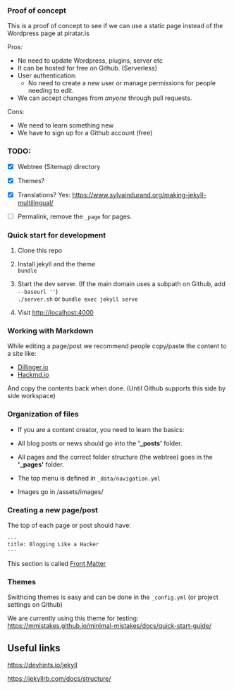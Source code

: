 ### Proof of concept

This is a proof of concept to see if we can use a static page instead of the Wordpress page at piratar.is

Pros:
* No need to update Wordpress, plugins, server etc
* It can be hosted for free on Github. (Serverless)
* User authentication: 
  * No need to create a new user or manage permissions for people needing to edit.
* We can accept changes from *anyone* through pull requests.

Cons:
* We need to learn something new
* We have to sign up for a Github account (free)


### TODO:
- [x] Webtree (Sitemap) directory
- [x] Themes?
- [x] Translations? Yes: https://www.sylvaindurand.org/making-jekyll-multilingual/
- [ ] Permalink, remove the `_page` for pages.


### Quick start for development
1. Clone this repo

1. Install jekyll and the theme  
`bundle`

1. Start the dev server. (If the main domain uses a subpath on Github, add `--baseurl ''`)  
`./server.sh` or `bundle exec jekyll serve`

1. Visit [http://localhost:4000](http://localhost:4000)

### Working with Markdown

While editing a page/post we recommend people copy/paste the content to a site like:

* [Dillinger.io](https://dillinger.io/)
* [Hackmd.io](https://hackmd.io/)

And copy the contents back when done. (Until Github supports this side by side workspace)


### Organization of files

* If you are a content creator, you need to learn the basics:

* All blog posts or news should go into the **'_posts'** folder.

* All pages and the correct folder structure (the webtree) goes in the **'_pages'** folder.

* The top menu is defined in `_data/navigation.yml`

* Images go in /assets/images/


### Creating a new page/post

The top of each page or post should have:

```
---
title: Blogging Like a Hacker
---
```

This section is called [Front Matter](https://jekyllrb.com/docs/frontmatter/)


### Themes

Swithcing themes is easy and can be done in the `_config.yml` (or project settings on Github)

We are currently using this theme for testing: https://mmistakes.github.io/minimal-mistakes/docs/quick-start-guide/


## Useful links

https://devhints.io/jekyll

https://jekyllrb.com/docs/structure/
